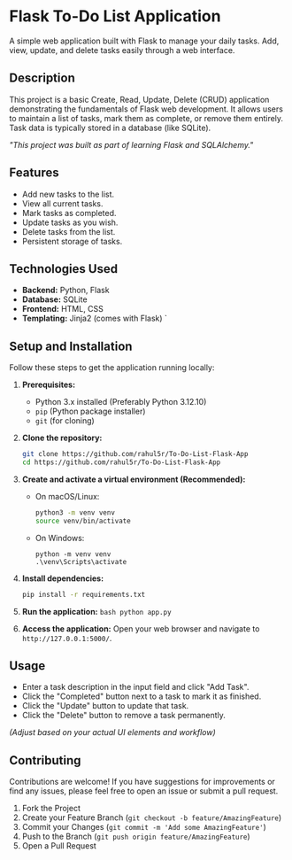 # Flask To-Do List Application

A simple web application built with Flask to manage your daily tasks. Add, view, update, and delete tasks easily through a web interface.

## Description

This project is a basic Create, Read, Update, Delete (CRUD) application demonstrating the fundamentals of Flask web development. It allows users to maintain a list of tasks, mark them as complete, or remove them entirely. Task data is typically stored in a database (like SQLite).

*"This project was built as part of learning Flask and SQLAlchemy."*

## Features

* Add new tasks to the list.
* View all current tasks.
* Mark tasks as completed.
* Update tasks as you wish.
* Delete tasks from the list.
* Persistent storage of tasks.

## Technologies Used

* **Backend:** Python, Flask
* **Database:** SQLite
* **Frontend:** HTML, CSS
* **Templating:** Jinja2 (comes with Flask)
`
## Setup and Installation

Follow these steps to get the application running locally:

1.  **Prerequisites:**
    * Python 3.x installed (Preferably Python 3.12.10)
    * `pip` (Python package installer)
    * `git` (for cloning)

2.  **Clone the repository:**
    ```bash
    git clone https://github.com/rahul5r/To-Do-List-Flask-App
    cd https://github.com/rahul5r/To-Do-List-Flask-App
    ```

3.  **Create and activate a virtual environment (Recommended):**
    * On macOS/Linux:
        ```bash
        python3 -m venv venv
        source venv/bin/activate
        ```
    * On Windows:
        ```
        python -m venv venv
        .\venv\Scripts\activate
        ```

4.  **Install dependencies:**
    ```bash
    pip install -r requirements.txt
    ```

5.  **Run the application:**
        ```bash
        python app.py
        ```

6.  **Access the application:**
    Open your web browser and navigate to `http://127.0.0.1:5000/`.

## Usage

* Enter a task description in the input field and click "Add Task".
* Click the "Completed" button next to a task to mark it as finished.
* Click the "Update" button to update that task.
* Click the "Delete" button to remove a task permanently.

*(Adjust based on your actual UI elements and workflow)*

## Contributing

Contributions are welcome! If you have suggestions for improvements or find any issues, please feel free to open an issue or submit a pull request.

1.  Fork the Project
2.  Create your Feature Branch (`git checkout -b feature/AmazingFeature`)
3.  Commit your Changes (`git commit -m 'Add some AmazingFeature'`)
4.  Push to the Branch (`git push origin feature/AmazingFeature`)
5.  Open a Pull Request